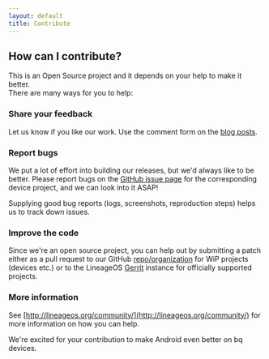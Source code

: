 ```yaml
---
layout: default
title: Contribute
---
```


## How can I contribute?

This is an Open Source project and it depends on your help to make it better.  
There are many ways for you to help:

### Share your feedback

Let us know if you like our work. Use the comment form on the [blog posts](/blog.html).

### Report bugs

We put a lot of effort into building our releases, but we'd always like to be better. Please report bugs on the [GitHub issue page](https://github.com/aquaris-dev) for the corresponding device project, and we can look into it ASAP!

Supplying good bug reports (logs, screenshots, reproduction steps) helps us to track down issues. 

### Improve the code

Since we're an open source project, you can help out by submitting a patch either as a pull request to our GitHub [repo/organization](https://github.com/aquaris-dev) for WiP projects (devices etc.) or to the LineageOS [Gerrit](https://review.lineageos.org/#/q/status:open) instance for officially supported projects. 

### More information

See [http://lineageos.org/community/](http://lineageos.org/community/) for more information on how you can help.

We're excited for your contribution to make Android even better on bq devices.
